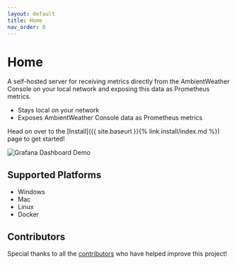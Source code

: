 ```yaml
---
layout: default
title: Home
nav_order: 0
---
```


# Home

A self-hosted server for receiving metrics directly from the AmbientWeather Console on your local network and exposing this data as Prometheus metrics.

* Stays local on your network
* Exposes AmbientWeather Console data as Prometheus metrics

Head on over to the [Install]({{ site.baseurl }}{% link install/index.md %}) page to get started!

![Grafana Dashboard Demo](https://github.com/philosowaffle/ambientweather-local-server/raw/master/images/grafana_dashboard.gif?raw=true "Grafana Dashboard Demo")

## Supported Platforms

* Windows
* Mac
* Linux
* Docker

## Contributors

Special thanks to all the [contributors](https://github.com/philosowaffle/ambientweather-local-server/graphs/contributors) who have helped improve this project!
